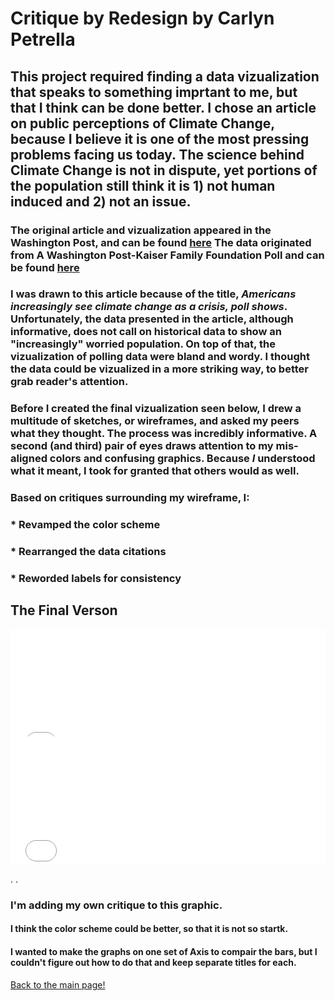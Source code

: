 # Critique by Redesign by Carlyn Petrella

## This project required finding a data vizualization that speaks to something imprtant to me, but that I think can be done better. I chose an article on public perceptions of Climate Change, because I believe it is one of the most pressing problems facing us today. The science behind Climate Change is not in dispute, yet portions of the population still think it is 1) not human induced and 2) not an issue. 

### The original article and vizualization appeared in the Washington Post, and can be found [here](https://www.washingtonpost.com/climate-environment/americans-increasingly-see-climate-change-as-a-crisis-poll-shows/2019/09/12/74234db0-cd2a-11e9-87fa-8501a456c003_story.html) The data originated from A Washington Post-Kaiser Family Foundation Poll and can be found [here](https://www.washingtonpost.com/context/washington-post-kaiser-family-foundation-climate-change-survey-july-9-aug-5-2019/601ed8ff-a7c6-4839-b57e-3f5eaa8ed09f/)


### I was drawn to this article because of the title, _Americans increasingly see climate change as a crisis, poll shows_. Unfortunately, the data presented in the article, although informative, does not call on historical data to show an "increasingly" worried population. On top of that, the vizualization of polling data were bland and wordy. I thought the data could be vizualized in a more striking way, to better grab reader's attention. 

### Before I created the final vizualization seen below, I drew a multitude of sketches, or wireframes, and asked my peers what they thought. The process was incredibly informative. A second (and third) pair of eyes draws attention to my mis-aligned colors and confusing graphics. Because *I* understood what it meant, I took for granted that others would as well. 

### Based on critiques surrounding my wireframe, I: 
### * Revamped the color scheme
### * Rearranged the data citations
### * Reworded labels for consistency


## The Final Verson
<iframe title="US adults say climate change is:" aria-label="Bar Chart" id="datawrapper-chart-txToq" src="//datawrapper.dwcdn.net/txToq/2/" scrolling="no" frameborder="0" style="width: 0; min-width: 100% !important; border: none;" height="171"></iframe><script type="text/javascript">!function(){"use strict";window.addEventListener("message",function(a){if(void 0!==a.data["datawrapper-height"])for(var e in a.data["datawrapper-height"]){var t=document.getElementById("datawrapper-chart-"+e)||document.querySelector("iframe[src*='"+e+"']");t&&(t.style.height=a.data["datawrapper-height"][e]+"px")}})}();</script>

<iframe title="US adults say reducing negative effects of climate change will require:" aria-label="Bar Chart" id="datawrapper-chart-S6Acf" src="//datawrapper.dwcdn.net/S6Acf/2/" scrolling="no" frameborder="0" style="width: 0; min-width: 100% !important; border: none;" height="206"></iframe><script type="text/javascript">!function(){"use strict";window.addEventListener("message",function(a){if(void 0!==a.data["datawrapper-height"])for(var e in a.data["datawrapper-height"]){var t=document.getElementById("datawrapper-chart-"+e)||document.querySelector("iframe[src*='"+e+"']");t&&(t.style.height=a.data["datawrapper-height"][e]+"px")}})}();</script>

.
.

### I'm adding my own critique to this graphic. 
#### I think the color scheme could be better, so that it is not so startk.
#### I wanted to make the graphs on one set of Axis to compair the bars, but I couldn't figure out how to do that and keep separate titles for each. 


[Back to the main page!](https://carlynpetrella.github.io/carlynrocks/)

